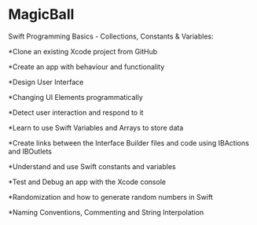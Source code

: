 # MagicBall

Swift Programming Basics - Collections, Constants & Variables:

*Clone an existing Xcode project from GitHub

*Create an app with behaviour and functionality

*Design User Interface

*Changing UI Elements programmatically

*Detect user interaction and respond to it

*Learn to use Swift Variables and Arrays to store data

*Create links between the Interface Builder files and code using IBActions and IBOutlets

*Understand and use Swift constants and variables

*Test and Debug an app with the Xcode console

*Randomization and how to generate random numbers in Swift

*Naming Conventions, Commenting and String Interpolation
